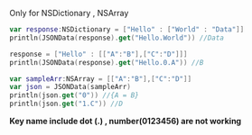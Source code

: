 Only for NSDictionary , NSArray

```swift
var response:NSDictionary = ["Hello" : ["World" : "Data"]]
println(JSONData(response).get("Hello.World")) //Data

response = ["Hello" : [["A":"B"],["C":"D"]]]
println(JSONData(response).get("Hello.0.A")) //B

var sampleArr:NSArray = [["A":"B"],["C":"D"]]
var json = JSONData(sampleArr)
println(json.get("0")) //{A = B}
println(json.get("1.C")) //D

```

**Key name include dot (.) , number(0123456) are not working**